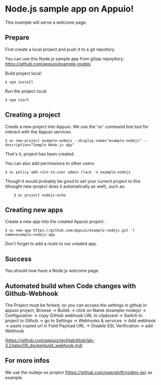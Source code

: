 # Node.js sample app on Appuio!


This example will serve a welcome page.


## Prepare

First create a local project and push it to a git repoitory.

You can use this Node.js sample app from gitlap repoyitory: https://github.com/appuio/example-nodejs

Build project local:

    $ npm install

Run the project local:

    $ npm start


## Creating a project

Create a new project into Appuio. We use the 'oc' command line tool for interact with the Appuio services.

    $ oc new-project example-nodejs --display-name="example-nodejs" --description="Sample Node.js app"

That's it, project has been created.

You can also add permissions to other users:

    $ oc policy add-role-to-user admin rlack -n example-nodejs

Though it would probably be good to set your current project to this (thought new-project does it automatically as well), such as:

        $ oc project nodejs-echo

## Creating new apps

Create a new app into the created Appuio project:

    $ oc new-app https://github.com/appuio/example-nodejs.git -l name=example-nodejs-app

Don't forget to add a route to our created app.

## Success

You should now have a Node.js welcome page.


## Automated build when Code changes with Github-Webhook
The Project must be forked, so you can access the settings in github
In appuio project, Browse -> Builds -> click on Name (example-nodejs) -> Configuration -> copy GitHub webhook URL to clipboard -> Switch to project in Github -> go to Settings -> Webhooks & services -> Add webhook -> paste copied url in Field Payload URL -> Disable SSL Verification -> add Webhook

(https://github.com/appuio/techlab/blob/lab-3.2/labs/09_dockerbuild_webhook.md)


## For more infos

We use the nodejs-ex project (https://github.com/openshift/nodejs-ex) as example.
